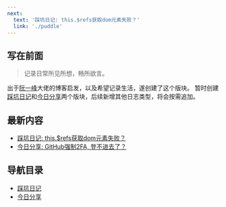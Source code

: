 ```yaml
---
next:
  text: '踩坑日记: this.$refs获取dom元素失败？'
  link: './puddle'
---
```

## 写在前面
> 记录日常所见所想，畅所欲言。  

出于[阮一峰](https://www.ruanyifeng.com/)大佬的博客启发，以及希望记录生活，遂创建了这个版块。 暂时创建[踩坑日记](./puddle)和[今日分享](./share)两个版块，后续新增其他日志类型，将会按需追加。

## 最新内容
- [踩坑日记: this.$refs获取dom元素失败？](./puddle)
- [今日分享: GitHub强制2FA, 登不进去了？](./puddle)

## 导航目录
- [踩坑日记](./puddle)
- [今日分享](./share)